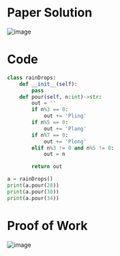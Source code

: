 # Paper Solution
![image](https://github.com/user-attachments/assets/96f5464c-8ee0-4669-a2ef-26acd718bddc)

# Code
```.py
class rainDrops:
    def __init__(self):
        pass
    def pour(self, n:int)->str:
        out = ''
        if n%3 == 0:
            out += 'Pling'
        if n%5 == 0:
            out += 'Plang'
        if n%7 == 0:
            out += 'Plong'
        elif n%3 != 0 and n%5 != 0:
            out = n

        return out

a = rainDrops()
print(a.pour(28))
print(a.pour(30))
print(a.pour(34))

```

# Proof of Work
![image](https://github.com/user-attachments/assets/cdf7aad2-b481-4374-a28c-107559e1b13e)
